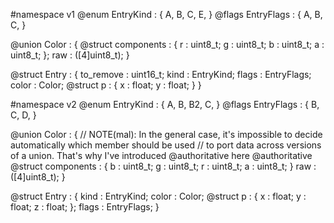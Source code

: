 #namespace v1
@enum EntryKind : { A, B, C, E, }
@flags EntryFlags : { A, B, C, }

@union Color : {
    @struct components : {
        r : uint8_t;
        g : uint8_t;
        b : uint8_t;
        a : uint8_t;
    };
    raw : ([4]uint8_t);
}

@struct Entry : {
    to_remove : uint16_t;
    kind : EntryKind;
    flags : EntryFlags;
    color : Color;
    @struct p : {
        x : float;
        y : float;
    }
}

#namespace v2
@enum EntryKind : { A, B, B2, C, }
@flags EntryFlags : { B, C, D, }

@union Color : {
    // NOTE(mal): In the general case, it's impossible to decide automatically which member should be used 
    //            to port data across versions of a union. That's why I've introduced @authoritative here
    @authoritative 
    @struct components : {
        b : uint8_t;
        g : uint8_t;
        r : uint8_t;
        a : uint8_t;
    }
    raw : ([4]uint8_t);
}

@struct Entry : {
    kind : EntryKind;
    color : Color;
    @struct p : {
        x : float;
        y : float;
        z : float;
    };
    flags : EntryFlags;
}
